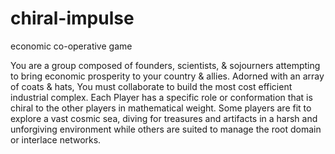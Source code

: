 # chiral-impulse
economic co-operative game

You are a group composed of founders, scientists, & sojourners attempting to bring economic prosperity to your country & allies. Adorned with an array of coats & hats, You must collaborate to build the most cost efficient industrial complex. Each Player has a specific role or conformation that is chiral to the other players in mathematical weight. Some players are fit to explore a vast cosmic sea, diving for treasures and artifacts in a harsh and unforgiving environment while others are suited to manage the root domain or interlace networks. 
